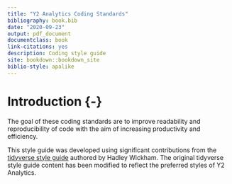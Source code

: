 ```yaml
--- 
title: "Y2 Analytics Coding Standards"
bibliography: book.bib
date: "2020-09-23"
output: pdf_document
documentclass: book
link-citations: yes
description: Coding style guide
site: bookdown::bookdown_site
biblio-style: apalike
---
```


# Introduction {-}

The goal of these coding standards are to improve readability and reproducibility of code with the aim of increasing productivity and efficiency.

This style guide was developed using significant contributions from the [tidyverse style guide](https://style.tidyverse.org/) authored by Hadley Wickham. The original tidyverse style guide content has been modified to reflect the preferred styles of Y2 Analytics. 
